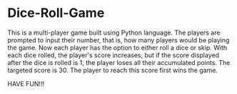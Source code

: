 # Dice-Roll-Game
This is a multi-player game built using Python language.
The players are prompted to input their number, that is, how many players would be playing the game.
Now each player has the option to either roll a dice or skip.
With each dice rolled, the player's score increases, but if the score displayed after the dice is rolled is 1, the player loses all their accumulated points.
The targeted score is 30. The player to reach this score first wins the game.

HAVE FUN!!!
